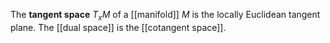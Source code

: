 The **tangent space** $T_xM$ of a [[manifold]] $M$ is the locally Euclidean tangent plane. The [[dual space]] is the [[cotangent space]].